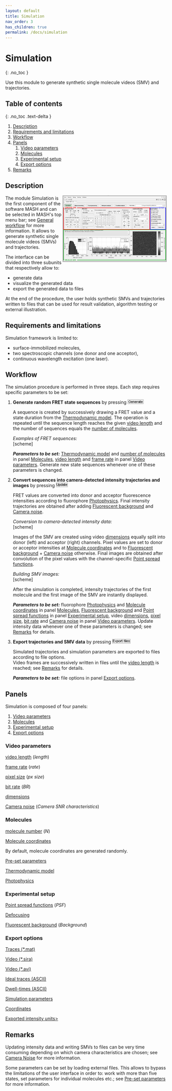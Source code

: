 ```yaml
---
layout: default
title: Simulation
nav_order: 3
has_children: true
permalink: /docs/simulation
---
```


# Simulation
{: .no_toc }

Use this module to generate synthetic single molecule videos (SMV) and trajectories.

## Table of contents
{: .no_toc .text-delta }

<!-- Automatically generated TOC does not allow to return to the previous page after clicking one of its link
I'd rather use hand-made TOC until we find a better solution
1. TOC
{:toc}
-->

1. [Description](simulation.html#description)
1. [Requirements and limitations](simulation.html#requirements-and-limitations)
1. [Workflow](simulation.html#workflow)
1. [Panels](simulation.html#panels)
   1. [Video parameters](simulation.html#video-parameters)
   1. [Molecules](simulation.html#molecules)
   1. [Experimental setup](simulation.html#experimental-setup)
   1. [Export options](simulation.html#export-options)
1. [Remarks](simulation.html#remarks)

## Description

<a href="../assets/images/module_simulation.png"><img src="../assets/images/module_simulation.png" width="325" style="float:right"/></a>

The module Simulation is the first component of the software MASH and can be selected in MASH's top menu bar; see <a href="../Getting_started.html#general-workflow">General workflow</a> for more information.
It allows to generate synthetic single molecule videos (SMVs) and trajectories.

The interface can be divided into three subunits that respectively allow to:
* generate data
* visualize the generated data
* export the generated data to files

At the end of the procedure, the user holds synthetic SMVs and trajectories written to files that can be used for result validation, algorithm testing or external illustration.

## Requirements and limitations

Simulation framework is limited to:
* surface-immobilized molecules,
* two spectroscopic channels (one donor and one acceptor),
* continuous wavelength excitation (one laser).

## Workflow

The simulation procedure is performed in three steps. Each step requires specific parameters to be set:

1. **Generate random FRET state sequences** by pressing <img src="../assets/images/but_sim_generate.png" alt="Generate"/>

   A sequence is created by successively drawing a FRET value and a state duration from the <a href="simulation.html#thmodprm">Thermodynamic model</a>.
   The operation is repeated until the sequence length reaches the given <a href="simulation.html#simL">video length</a> and the number of sequences equals the <a href="simulation.html#simN">number of molecules</a>.  
     
	 *Examples of FRET sequences:*  
   [scheme]  
     
   ***Parameters to be set:*** <a href="simulation.html#thmodprm">Thermodynamic model</a> and <a href="simulation.html#simN">number of molecules</a> in panel <a href="simulation.html#molecules">Molecules</a>, <a href="simulation.html#simL">video length</a> and <a href="simulation.html#simf">frame rate</a> in panel <a href="simulation.html#video-parameters">Video parameters</a>.
   Generate new state sequences whenever one of these parameters is changed.

2. **Convert sequences into camera-detected intensity trajectories and images** by pressing <img src="../assets/images/but_sim_update.png" alt="Update"/>

   FRET values are converted into donor and acceptor fluorescence intensities according to fluorophore <a href="simulation.html#photprm">Photophysics</a>.
   Final intensity trajectories are obtained after adding <a href="simulation.html#bgprm">Fluorescent background</a> and <a href="simulation.html#camprm">Camera noise</a>.  
     
	 *Conversion to camera-detected intensity data:*  
   [scheme]  
     
   Images of the SMV are created using video <a href="simulation.html#simdim">dimensions</a> equally split into donor (left) and acceptor (right) channels.
   Pixel values are set to donor or acceptor intensities at <a href="simulation.html#simcrd">Molecule coordinates</a> and to <a href="simulation.html#bgprm">Fluorescent background</a> + <a href="simulation.html#camprm">Camera noise</a> otherwise.
   Final images are obtained after convolution of the pixel values with the channel-specific <a href="simulation.html#psfprm">Point spread functions</a>.  
     
	 *Building SMV images:*  
   [scheme]  
     
   After the simulation is completed, intensity trajectories of the first molecule and the first image of the SMV are instantly displayed.
     
   ***Parameters to be set:*** fluorophore <a href="simulation.html#photprm">Photophysics</a> and <a href="simulation.html#simcrd">Molecule coordinates</a> in panel <a href="simulation.html#molecules">Molecules</a>, <a href="simulation.html#bgprm">Fluorescent background</a> and <a href="simulation.html#psfprm">Point spread functions</a> in panel <a href="simulation.html#experimental-setup">Experimental setup</a>, video <a href="simulation.html#simdim">dimensions</a>, <a href="simulation.html#simpxsz">pixel size</a>, <a href="simulation.html#simBR">bit rate</a> and <a href="simulation.html#camprm">Camera noise</a> in panel <a href="simulation.html#video-parameters">Video parameters</a>.
   Update intensity data whenever one of these parameters is changed; see <a href="#remarks">Remarks</a> for details.

3. **Export trajectories and SMV data** by pressing <img src="../assets/images/but_sim_export.png" alt="Export Files"/>

   Simulated trajectories and simulation parameters are exported to files according to file options.  
   Video frames are successively written in files until the <a href="simulation.html#simL">video length</a> is reached; see <a href="simulation.html#remarks">Remarks</a> for details.
     
   ***Parameters to be set:***  file options in panel <a href = "simulation.html#export-options">Export options</a>.

## Panels

Simulation is composed of four panels:

1. [Video parameters](simulation.html#video-parameters)
1. [Molecules](simulation.html#molecules)
1. [Experimental setup](simulation.html#experimental-setup)
1. [Export options](simulation.html#export-options)

### Video parameters

<span id="simL"><u>video length</u> (*length*)</span>

<span id="simf"><u>frame rate</u> (*rate*)</span>

<span id="simpxsz"><u>pixel size</u> (*px size*)</span>

<span id="siBR"><u>bit rate</u> (*BR*)</span>

<span id="simdim"><u>dimensions</u></span>

<span id="camprm"><u>Camera noise</u> (*Camera SNR characteristics*)</span>

### Molecules

<span id="simN"><u>molecule number</u> (*N*)</span>

<span id="simcrd"><u>Molecule coordinates</u></span>

By default, molecule coordinates are generated randomly.

<span id="simpreset"><u>Pre-set parameters</u></span>

<span id="thmodprm"><u>Thermodynamic model</u></span>

<span id="photprm"><u>Photophysics</u></span>

### Experimental setup

<span id="psfprm"><u>Point spread functions</u> (*PSF*)</span>

<span id="simdef"><u>Defocusing</u></span>

<span id="bgprm"><u>Fluorescent background</u> (*Background*)</span>

### Export options

<u>Traces (*.mat)</u>

<u>Video (*.sira)</u>

<u>Video (*.avi)</u>

<u>Ideal traces (ASCII)</u>

<u>Dwell-times (ASCII)</u>

<u>Simulation parameters</u>

<u>Coordinates</u>

<u>Exported intensity units></u>

## Remarks

Updating intensity data and writing SMVs to files can be very time consuming depending on which camera characteristics are chosen; see <a href="simulation.html#camprm">Camera Noise</a> for more information.

Some parameters can be set by loading external files. This allows to bypass the limitations of the user interface in order to: work with more than five states, set parameters for individual molecules etc.; see <a href="simulation.html#simpreset">Pre-set parameters</a> for more information.
